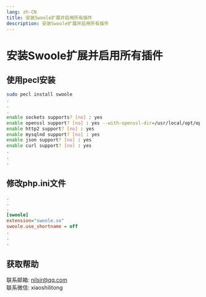 ```yaml
---
lang: zh-CN
title: 安装Swoole扩展并启用所有插件
description: 安装Swoole扩展并启用所有插件
---
```

# 安装Swoole扩展并启用所有插件

## 使用pecl安装

```bash
sudo pecl install swoole
.
.
.
enable sockets supports? [no] : yes
enable openssl support? [no] : yes --with-openssl-dir=/usr/local/opt/openssl@1.1
enable http2 support? [no] : yes
enable mysqlnd support? [no] : yes
enable json support? [no] : yes
enable curl support? [no] : yes
.
.
.
```

## 修改php.ini文件
```ini
.
.
.
[swoole]
extension="swoole.so"
swoole.use_shortname = off
.
.
.
```

## 获取帮助

联系邮箱: nilsir@qq.com<br>
联系微信: xiaoshilitong
